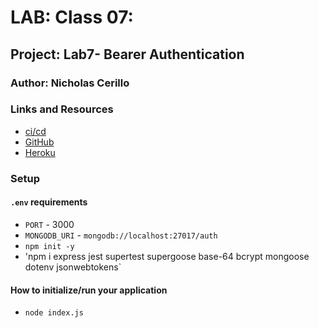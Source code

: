 # LAB: Class 07:

## Project: Lab7- Bearer Authentication

### Author: Nicholas Cerillo

### Links and Resources

- [ci/cd](https://github.com/nacerillo/bearer-auth/actions) 
- [GitHub](https://github.com/nacerillo/bearer-auth) 
- [Heroku](https://bearer-auth-prod.herokuapp.com/)
### Setup

#### `.env` requirements

- `PORT` - 3000
- `MONGODB_URI` - `mongodb://localhost:27017/auth`
- `npm init -y`
- 'npm i express jest supertest supergoose base-64 bcrypt mongoose dotenv jsonwebtokens`

#### How to initialize/run your application

- `node index.js`
